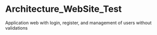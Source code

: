 # Architecture_WebSite_Test
Application web with login, register, and management of users without validations
